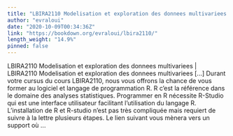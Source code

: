 ```yaml
---
title: "LBIRA2110 Modelisation et exploration des donnees multivariees | LBIRA2110  Modelisation et exploration des donnees multivariees"
author: "evraloui"
date: "2020-10-09T00:34:36Z"
link: "https://bookdown.org/evraloui/lbira2110/"
length_weight: "14.9%"
pinned: false
---
```


LBIRA2110 Modelisation et exploration des donnees multivariees | LBIRA2110 Modelisation et exploration des donnees multivariees [...] Durant votre cursus du cours LBIRA2110, nous vous offrons la chance de vous former au logiciel et langage de programmation R. R c’est la référence dans le domaine des analyses statistiques. Programmer en R nécessite R-Studio qui est une interface utilisateur facilitant l’utilisation du langage R. L’installation de R et R-studio n’est pas très compliquée mais requiert de suivre à la lettre plusieurs étapes. Le lien suivant vous mènera vers un support où ...
